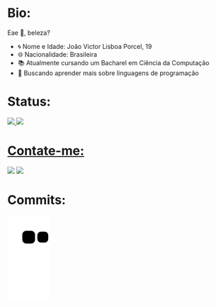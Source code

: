 
<h1>Bio:</h1>Eae 👋, beleza? 

- 🌀 Nome e Idade: João Victor Lisboa Porcel, 19
- 🌐 Nacionalidade: Brasileira
- 📚 Atualmente cursando um Bacharel em Ciência da Computação
- 📗 Buscando aprender mais sobre linguagens de programação


<h1>Status:</h1>
 <div>
  <a href="https://github.com/AX414">
  <img height="170em" src="https://github-readme-stats.vercel.app/api?username=AX414&show_icons=true&theme=cobalt&include_all_commits=true&count_private=true"/>
  <img height="170em" src="https://github-readme-stats.vercel.app/api/top-langs/?username=AX414&layout=compact&langs_count=7&theme=cobalt"/>
</div>
  
 <h1>Contate-me:</h1>
 <div> 
  <a href = "mailto:joaovictorlisboaporcel@hotmail.com"><img src="https://img.shields.io/badge/Microsoft_Outlook-0078D4?style=for-the-badge&logo=microsoft-outlook&logoColor=white" target="_blank"></a>
  <a href="https://www.linkedin.com/in/jo%C3%A3o-victor-lisboa-porcel-2755b61a5/" target="_blank"><img src="https://img.shields.io/badge/-LinkedIn-%230077B5?style=for-the-badge&logo=linkedin&logoColor=white" target="_blank"></a> 
  </div>
 
  
 <h1>Commits:</h1>

   ![Snake animation](https://github.com/AX414/AX414/blob/output/github-contribution-grid-snake.svg)

 
